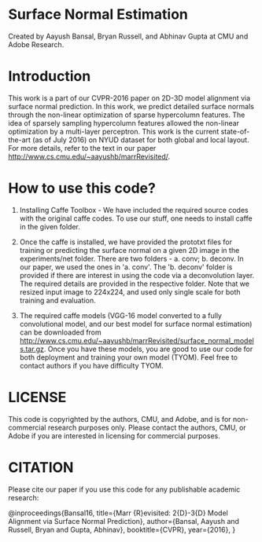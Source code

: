 # Surface Normal Estimation
Created by Aayush Bansal, Bryan Russell, and Abhinav Gupta at CMU and Adobe Research.

# Introduction 

This work is a part of our CVPR-2016 paper on 2D-3D model alignment via surface normal prediction. In this work, we predict detailed surface normals through the non-linear optimization of sparse hypercolumn features. The idea of sparsely sampling hypercolumn features allowed the non-linear optimization by a multi-layer perceptron. This work is the current state-of-the-art (as of July 2016) on NYUD dataset for both global and local layout. For more details, refer to the text in our paper http://www.cs.cmu.edu/~aayushb/marrRevisited/. 

# How to use this code?

1. Installing Caffe Toolbox - We have included the required source codes with the original caffe codes. To use our stuff, one needs to install caffe in the given folder. 

2. Once the caffe is installed, we have provided the prototxt files for training or predicting the surface normal on a given 2D image in the experiments/net folder. There are two folders - a. conv; b. deconv. In our paper, we used the ones in 'a. conv'. The 'b. deconv' folder is provided if there are interest in using the code via a deconvolution layer. The required details are provided in the respective folder. Note that we resized input image to 224x224, and used only single scale for both training and evaluation.

3. The required caffe models (VGG-16 model converted to a fully convolutional model, and our best model for surface normal estimation) can be downloaded from <http://www.cs.cmu.edu/~aayushb/marrRevisited/surface_normal_models.tar.gz>. Once you have these models, you are good to use our code for both deployment and training your own model (TYOM). Feel free to contact authors if you have difficulty TYOM.

# LICENSE
This code is copyrighted by the authors, CMU, and Adobe, and is for non-commercial research purposes only. Please contact the authors, CMU, or Adobe if you are interested in licensing for commercial purposes.

# CITATION 
Please cite our paper if you use this code for any publishable academic research:

@inproceedings{Bansal16,
  title={Marr {R}evisited: 2{D}-3{D} Model Alignment via Surface Normal Prediction},
  author={Bansal, Aayush and Russell, Bryan and Gupta, Abhinav},
  booktitle={CVPR},
  year={2016},
}


